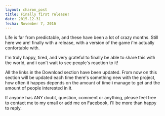 ```yaml
---
layout: charon_post
title: Finally first release!
date: 2015-12-31
fecha: November 7, 2016
---
```

Life is far from predictable, and these have been a lot of crazy months. Still here we are! finally with a release, with a version of the game i'm actually confortable with.

I'm truly happy, tired, and very grateful to finally be able to share this with the world, and i can't wait to see people's reaction to it!

All the links in the Download section have been updated. From now on this section will be updated each time there's something new with the project, how often it happes depends on the amount of time i manage to get and the amount of people interested in it.

If anyone has ANY doubt, question, comment or anything, please feel free to contact me to my email or add me on Facebook, i'll be more than happy to reply.